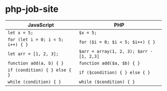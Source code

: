 # php-job-site

| JavaScript                        | PHP                                      |
| --------------------------------- | ---------------------------------------- |
| `let x = 5;`                      | `$x = 5;`                                |
| `for (let i = 0; i < 5; i++) { }` | `for ($i = 0; $i < 5; $i++) { }`         |
| `let arr = [1, 2, 3];`            | `$arr = array(1, 2, 3); $arr - [1, 2,3]` |
| `function add(a, b) { }`          | `function add($a, $b) { }`               |
| `if (condition) { } else { }`     | `if ($condition) { } else { }`           |
| `while (condition) { }`           | `while ($condition) { }`                 |
